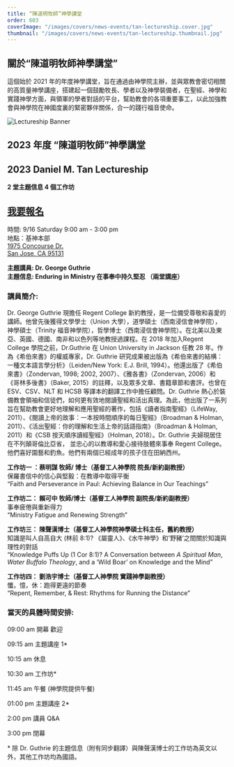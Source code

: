 ```yaml
---
title: “陳道明牧師”神學講堂
order: 603
coverImage: "/images/covers/news-events/tan-lectureship.cover.jpg"
thumbnail: "/images/covers/news-events/tan-lectureship.thumbnail.jpg"
---
```


<div class="text-center">

## 關於“陳道明牧師神學講堂”

</div>

這個始於 2021 年的年度神學講堂，旨在通過由神學院主辦，並與眾教會密切相關的高質量神學講座，搭建起一個鼓勵牧長、學者以及神學裝備者，在聖經、神學和實踐神學方面，與領軍的學者對話的平台，幫助教會的各項重要事工，以此加強教會與神學院在神國度裏的緊密夥伴關係，合一的踐行福音使命。

<div class="text-center">

![Lectureship Banner](/images/lectureship/lectureship-banner.jpg)

## 2023 年度 “陳道明牧師”神學講堂

## 2023 Daniel M. Tan Lectureship

**2 堂主題信息 4 個工作坊**

## [**我要報名**](https://form.jotform.com/231735818149160)

時間: 9/16 Saturday 9:00 am - 3:00 pm\
地點：基神本部\
[1975 Concourse Dr.\
San Jose, CA 95131](https://goo.gl/maps/Gi57SXut58CT5Ui38)

**主題講員: Dr. George Guthrie** \
**主題信息: Enduring in Ministry 在事奉中持久堅忍 （兩堂講座）**

</div>

### 講員簡介:

Dr. George Guthrie 現擔任 Regent College 新約教授，是一位備受尊敬和喜愛的講師。他曾先後獲得文學學士（Union 大學），道學碩士（西南浸信會神學院），神學碩士（Trinity 福音神學院），哲學博士（西南浸信會神學院）。在北美以及東亞、英國、德國、南非和以色列等地教授過課程。在 2018 年加入Regent College 學院之前，Dr.Guthrie 在 Union University in Jackson 任教 28 年。作為《希伯來書》的權威專家，Dr. Guthrie 研究成果被出版為《希伯來書的結構：一種文本語言學分析》（Leiden/New York: E.J. Brill, 1994）。他還出版了《希伯來書》（Zondervan, 1998; 2002, 2007）、《雅各書》（Zondervan, 2006）和《哥林多後書》（Baker, 2015）的註釋，以及眾多文章、書籍章節和書評。也曾在 ESV、CSV、NLT 和 HCSB 等譯本的翻譯工作中擔任顧問。Dr. Guthrie 熱心於裝備教會領袖和信徒們，如何更有效地閱讀聖經和活出真理。為此，他出版了一系列旨在幫助教會更好地理解和應用聖經的著作，包括《讀者指南聖經》（LifeWay, 2011）、《閱讀上帝的故事：一本按時間順序的每日聖經》（Broadman & Holman, 2011）、《活出聖經：你的理解和生活上帝的話語指南》（Broadman & Holman, 2011）和《CSB 按天順序讀經聖經》（Holman, 2018）。Dr. Guthrie 夫婦現居住在不列顛哥倫比亞省， 並忠心的以教導和愛心接待肢體來事奉 Regent College。他們喜好園藝和釣魚。他們有兩個已經成年的孩子住在田納西州。

**工作坊一 ：蔡明謀 牧師/ 博士（基督工人神學院 院長/新約副教授）** \
保羅書信中的信心與堅毅：在教導中取得平衡 \
“Faith and Perseverance in Paul: Achieving Balance in Our Teachings”

**工作坊二： 賴可中 牧師/博士（基督工人神學院 副院長/新約副教授）** \
事奉疲倦與重新得力 \
“Ministry Fatigue and Renewing Strength”

**工作坊三： 陳聲漢博士（基督工人神學院神學碩士科主任，舊約教授）** \
知識是叫人自高自大 (林前 8:1)? 《屬靈人》、《水牛神學》和'野豬’之間關於知識與理性的對話 \
“Knowledge Puffs Up (1 Cor 8:1)? A Conversation between _A Spiritual Man_, _Water Buffalo Theology_, and a ‘Wild Boar’ on Knowledge and the Mind”

**工作坊四： 劉浩宇博士（基督工人神學院 實踐神學副教授）** \
懺，憶，休：跑得更遠的節奏 \
“Repent, Remember, & Rest: Rhythms for Running the Distance”

### 當天的具體時間安排:

09:00 am 開幕 歡迎

09:15 am 主題講座 1\*

10:15 am 休息

10:30 am 工作坊\*

11:45 am 午餐 (神學院提供午餐)

01:00 pm 主題講座 2\*

2:00 pm 講員 Q&A

3:00 pm 閉幕

\* 除 Dr. Guthrie 的主題信息（附有同步翻譯）與陳聲漢博士的工作坊為英文以外，其他工作坊均為國語。
